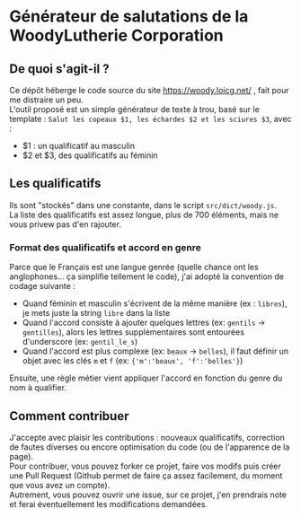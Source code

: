 # Générateur de salutations de la WoodyLutherie Corporation

## De quoi s'agit-il ?  
Ce dépôt héberge le code source du site https://woody.loicg.net/ , fait pour me distraire un peu.  
L'outil proposé est un simple générateur de texte à trou, basé sur le template : `Salut les copeaux $1, les échardes $2 et les sciures $3`, avec : 
 - $1 : un qualificatif au masculin
 - $2 et $3, des qualificatifs au féminin


## Les qualificatifs  
Ils sont "stockés" dans une constante, dans le script `src/dict/woody.js`.  
La liste des qualificatifs est assez longue, plus de 700 éléments, mais ne vous privew pas d'en rajouter.  

### Format des qualificatifs et accord en genre  
Parce que le Français est une langue genrée (quelle chance ont les anglophones... ça simplifie tellement le code), j'ai adopté la convention de codage suivante :  
 - Quand féminin et masculin s'écrivent de la même manière (ex : `libres`), je mets juste la string `libre` dans la liste
 - Quand l'accord consiste à ajouter quelques lettres (ex: `gentils` -> `gentilles`), alors les lettres supplémentaires sont entourées d'underscore (ex: `gentil_le_s`)
 - Quand l'accord est plus complexe (ex: `beaux` -> `belles`), il faut définir un objet avec les clés `m` et `f` (ex: `{'m':'beaux', 'f':'belles'}`)

Ensuite, une règle métier vient appliquer l'accord en fonction du genre du nom à qualifier.

## Comment contribuer  
J'accepte avec plaisir les contributions : nouveaux qualificatifs, correction de fautes diverses ou encore optimisation du code (ou de l'apparence de la page).  
Pour contribuer, vous pouvez forker ce projet, faire vos modifs puis créer une Pull Request (Github permet de faire ça assez facilement, du moment que vous avez un compte).  
Autrement, vous pouvez ouvrir une issue, sur ce projet, j'en prendrais note et ferai éventuellement les modifications demandées.